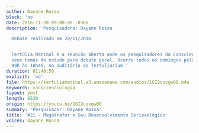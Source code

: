 ```yaml
---
author: Dayane Rossa
block: 'no'
date: 2016-11-20 09:00:00 -0306
description: 'Pesquisadora: Dayane Rossa

  Debate realizado em 20/11/2016


  Tertúlia Matinal é a reunião aberta onde os pesquisadores da Conscienciologia apresentam
  seus temas de estudo para debate geral. Ocorre todos os domingos pela manhã, das
  09h às 10h45, no auditório do Tertuliarium.'
duration: 01:48:50
explicit: 'no'
file: https://tertuliamatinal.s3.amazonaws.com/audios/1GI2cuvgw08.m4a
keywords: conscienciologia
layout: post
length: 6530
origin: https://youtu.be/1GI2cuvgw08
summary: 'Pesquisador: Dayane Rossa'
title: '#21 - Megatrafor e Seu Desenvolvimento Seriexológico'
voices: Dayane Rossa
---
```

